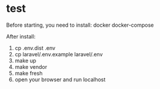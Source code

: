 # test

Before starting, you need to install:
    docker
    docker-compose

After install:
1. cp .env.dist .env
2. cp laravel/.env.example laravel/.env
3. make up
4. make vendor
5. make fresh
6. open your browser and run localhost